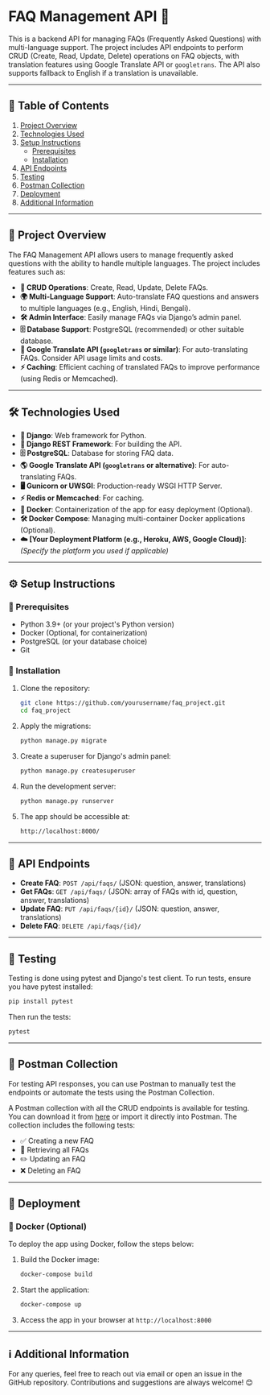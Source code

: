 # FAQ Management API 🚀

This is a backend API for managing FAQs (Frequently Asked Questions) with multi-language support. The project includes API endpoints to perform CRUD (Create, Read, Update, Delete) operations on FAQ objects, with translation features using Google Translate API or `googletrans`. The API also supports fallback to English if a translation is unavailable.

---

## 📌 Table of Contents

1. [Project Overview](#project-overview)
2. [Technologies Used](#technologies-used)
3. [Setup Instructions](#setup-instructions)
   - [Prerequisites](#prerequisites)
   - [Installation](#installation)
4. [API Endpoints](#api-endpoints)
5. [Testing](#testing)
6. [Postman Collection](#postman-collection)
7. [Deployment](#deployment)
8. [Additional Information](#additional-information)

---

## 📖 Project Overview

The FAQ Management API allows users to manage frequently asked questions with the ability to handle multiple languages. The project includes features such as:

- **🔄 CRUD Operations**: Create, Read, Update, Delete FAQs.
- **🌍 Multi-Language Support**: Auto-translate FAQ questions and answers to multiple languages (e.g., English, Hindi, Bengali).
- **🛠️ Admin Interface**: Easily manage FAQs via Django’s admin panel.
- **🗄️ Database Support**: PostgreSQL (recommended) or other suitable database.
- **🔗 Google Translate API (`googletrans` or similar)**: For auto-translating FAQs. Consider API usage limits and costs.
- **⚡ Caching**: Efficient caching of translated FAQs to improve performance (using Redis or Memcached).

---

## 🛠️ Technologies Used

- **🐍 Django**: Web framework for Python.
- **📡 Django REST Framework**: For building the API.
- **🗄️ PostgreSQL**: Database for storing FAQ data.
- **🌎 Google Translate API (`googletrans` or alternative)**: For auto-translating FAQs.
- **🖥️ Gunicorn or UWSGI**: Production-ready WSGI HTTP Server.
- **⚡ Redis or Memcached**: For caching.
- **🐳 Docker**: Containerization of the app for easy deployment (Optional).
- **🛠️ Docker Compose**: Managing multi-container Docker applications (Optional).
- **☁️ [Your Deployment Platform (e.g., Heroku, AWS, Google Cloud)]**: *(Specify the platform you used if applicable)*

---

## ⚙️ Setup Instructions

### 📌 Prerequisites

- Python 3.9+ (or your project's Python version)
- Docker (Optional, for containerization)
- PostgreSQL (or your database choice)
- Git

### 🔧 Installation

1. Clone the repository:

   ```bash
   git clone https://github.com/yourusername/faq_project.git
   cd faq_project
   ```
2. Apply the migrations:

   ```bash
   python manage.py migrate
   ```
3. Create a superuser for Django's admin panel:

   ```bash
   python manage.py createsuperuser
   ```
4. Run the development server:

   ```bash
   python manage.py runserver
   ```
5. The app should be accessible at:

   ```bash
   http://localhost:8000/
   ```

---

## 🔗 API Endpoints
- **Create FAQ**: `POST /api/faqs/` (JSON: question, answer, translations)
- **Get FAQs**: `GET /api/faqs/` (JSON: array of FAQs with id, question, answer, translations)
- **Update FAQ**: `PUT /api/faqs/{id}/` (JSON: question, answer, translations)
- **Delete FAQ**: `DELETE /api/faqs/{id}/`

---

## 🧪 Testing 

Testing is done using pytest and Django's test client. To run tests, ensure you have pytest installed:

```bash
pip install pytest
```

Then run the tests:

```bash
pytest
```

---

## 📮 Postman Collection

For testing API responses, you can use Postman to manually test the endpoints or automate the tests using the Postman Collection.
   
A Postman collection with all the CRUD endpoints is available for testing. You can download it from [here](https://drive.google.com/file/d/1Yv6DhvyW_Nr5N_00mtgaxA89TFKeOK9b/view?usp=drive_link) or import it directly into Postman.
The collection includes the following tests:

- ✅ Creating a new FAQ
- 📄 Retrieving all FAQs
- ✏️ Updating an FAQ
- ❌ Deleting an FAQ

---

## 🚀 Deployment

### 🐳 Docker (Optional)
To deploy the app using Docker, follow the steps below:

1. Build the Docker image:
   ```bash
   docker-compose build
   ```
2. Start the application:
   ```bash
   docker-compose up
   ```
3. Access the app in your browser at `http://localhost:8000`

---

## ℹ️ Additional Information

For any queries, feel free to reach out via email or open an issue in the GitHub repository. Contributions and suggestions are always welcome! 😊

